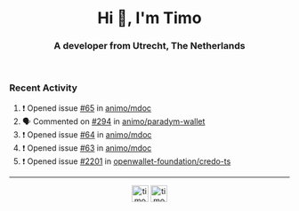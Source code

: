 <h1 align="center">Hi 👋, I'm Timo</h1>
<h3 align="center">A developer from Utrecht, The Netherlands</h3>
<br/>
<!-- https://github.com/rahuldkjain/github-profile-readme-generator --!>

<!--  <p align="left"><img src="https://github-readme-stats.vercel.app/api?username=timoglastra&show_icons=true&count_private=true&" alt="timoglastra" /></p> --!>

<!--
Github language stats
<p align="left"><img src="https://github-readme-stats.vercel.app/api/top-langs/?username=timoglastra&layout=compact" alt="timoglastra" /><p>
-->

<!-- Codestats language stats -->
<!-- <p align="left"><img src="https://codestats-readme.vercel.app/api/top-langs/?username=timoglastra&layout=compact&language_count=12" alt="timoglastra" /><p>    --!>
  
<h3>Recent Activity</h3>

<!--START_SECTION:activity-->
1. ❗ Opened issue [#65](https://github.com/animo/mdoc/issues/65) in [animo/mdoc](https://github.com/animo/mdoc)
2. 🗣 Commented on [#294](https://github.com/animo/paradym-wallet/pull/294#issuecomment-2672113983) in [animo/paradym-wallet](https://github.com/animo/paradym-wallet)
3. ❗ Opened issue [#64](https://github.com/animo/mdoc/issues/64) in [animo/mdoc](https://github.com/animo/mdoc)
4. ❗ Opened issue [#63](https://github.com/animo/mdoc/issues/63) in [animo/mdoc](https://github.com/animo/mdoc)
5. ❗ Opened issue [#2201](https://github.com/openwallet-foundation/credo-ts/issues/2201) in [openwallet-foundation/credo-ts](https://github.com/openwallet-foundation/credo-ts)
<!--END_SECTION:activity-->

---

<p align="center">
<a href="https://twitter.com/timoglastra" target="blank"><img align="center" src="https://cdn.jsdelivr.net/npm/simple-icons@3.0.1/icons/twitter.svg" alt="timoglastra" height="30" width="30" /></a>
<a href="https://linkedin.com/in/timoglastra" target="blank"><img align="center" src="https://cdn.jsdelivr.net/npm/simple-icons@3.0.1/icons/linkedin.svg" alt="timoglastra" height="30" width="30" /></a>
</p>



